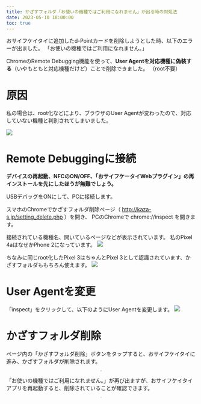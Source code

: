 ```yaml
---
title: かざすフォルダ「お使いの機種ではご利用になれません」が出る時の対処法
date: 2023-05-10 18:00:00
toc: true
---
```


おサイフケイタイに追加したd-Pointカードを削除しようとした時、以下のエラーが出ました。
「お使いの機種ではご利用になれません。」

ChromeのRemote Debugging機能を使って、**User Agentを対応機種に偽装する**（いやもともと対応機種だけど）ことで削除できました。
（root不要）
<!--more-->
# 原因
私の場合は、root化などにより、ブラウザのUser Agentが変わったので、対応していない機種と判別されてしまいました。

<img src="error.jpeg"/>


# Remote Debuggingに接続

**デバイスの再起動、NFCのON/OFF、「おサイフケータイWebプラグイン」の再インストールを先にしたほうが無難でしょう。**

USBデバッグをONにして、PCに接続します。

スマホのChromeでかざすフォルダ削除ページ（ http://kaza-s.jp/setting_delete.php ）を開き、
PCのChromeで chrome://inspect を開きます。

接続されている機種名、開いているページなどが表示されています。
私のPixel 4aはなぜかPhone 2になっています。
<img src="pixel4a.png"/>

ちなみに同じroot化したPixel 3はちゃんとPixel 3として認識されています、かざすフォルダももちろん使えます。
<img src="pixel3.png"/>

# User Agentを変更
「inspect」をクリックして、以下のようにUser Agentを変更します。
<img src="change_ua.jpeg"/>


# かざすフォルダ削除
ページ内の「かざすフォルダ削除」ボタンをタップすると、おサイフケイタイに進み、かざすフォルダが削除されます。
<div align="center">
<img src="deleting.png" style="zoom:15%; text-align:center;"/>
</div>

「お使いの機種ではご利用になれません。」が再び出ますが、おサイフケイタイアプリを再起動すると、削除されていることが確認できます。
<div align="center">
<img src="deleted.png" style="zoom:15%; text-align:center;"/>
</div>
